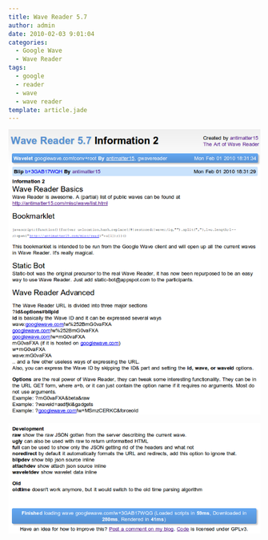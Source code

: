 ```yaml
---
title: Wave Reader 5.7
author: admin
date: 2010-02-03 9:01:04
categories:
  - Google Wave
  - Wave Reader
tags: 
  - google
  - reader
  - wave
  - wave reader
template: article.jade
---
```


[![](screenshot_031.png "Wave Reader 5.7")](http://antimatter15.com/misc/read/?googlewave.com!w+3GAB17WQG)

[![](screenshot_032.png "Wave Reader Footer")](http://antimatter15.com/misc/read/?googlewave.com!w+3GAB17WQG)
